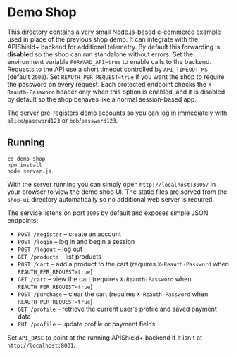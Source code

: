 # Demo Shop

This directory contains a very small Node.js-based e-commerce example used in place of the previous shop demo.
It can integrate with the APIShield+ backend for additional telemetry. By default
this forwarding is **disabled** so the shop can run standalone without errors.
Set the environment variable `FORWARD_API=true` to enable calls to the backend. Requests to the API use a short timeout controlled by `API_TIMEOUT_MS` (default `2000`). Set `REAUTH_PER_REQUEST=true` if you want the shop to require the password on every request.
Each protected endpoint checks the `X-Reauth-Password` header only when this option is enabled, and it is disabled by default so the shop behaves like a normal session-based app.

The server pre-registers demo accounts so you can log in immediately with
`alice`/`password123` or `bob`/`password123`.

## Running

```
cd demo-shop
npm install
node server.js
```

With the server running you can simply open `http://localhost:3005/` in your
browser to view the demo shop UI. The static files are served from the
`shop-ui` directory automatically so no additional web server is required.

The service listens on port `3005` by default and exposes simple JSON endpoints:

- `POST /register` – create an account
- `POST /login` – log in and begin a session
- `POST /logout` – log out
- `GET /products` – list products
- `POST /cart` – add a product to the cart (requires `X-Reauth-Password` when
  `REAUTH_PER_REQUEST=true`)
- `GET /cart` – view the cart (requires `X-Reauth-Password` when
  `REAUTH_PER_REQUEST=true`)
- `POST /purchase` – clear the cart (requires `X-Reauth-Password` when
  `REAUTH_PER_REQUEST=true`)
- `GET /profile` – retrieve the current user's profile and saved payment data
- `PUT /profile` – update profile or payment fields

Set `API_BASE` to point at the running APIShield+ backend if it isn't at `http://localhost:8001`.
